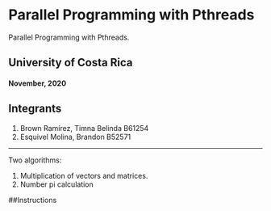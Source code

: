 # Parallel Programming with Pthreads
Parallel Programming with Pthreads. 

## University of Costa Rica
#### November, 2020

## Integrants
1. Brown Ramírez, Timna Belinda  B61254
2. Esquivel Molina, Brandon B52571

---------------------------------------------
Two algorithms:
1. Multiplication of vectors and matrices. 
2. Number pi calculation

##Instructions
